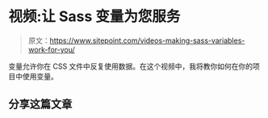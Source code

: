 # 视频:让 Sass 变量为您服务

> 原文：<https://www.sitepoint.com/videos-making-sass-variables-work-for-you/>

变量允许你在 CSS 文件中反复使用数据。在这个视频中，我将教你如何在你的项目中使用变量。

## 分享这篇文章